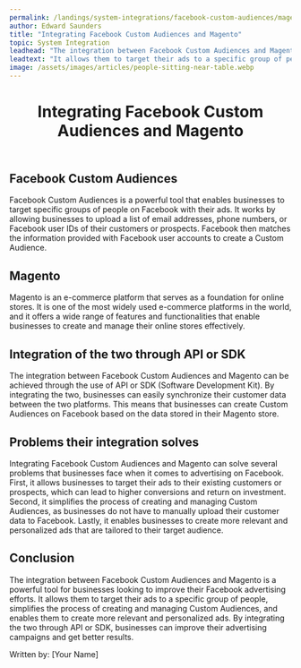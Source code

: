 ```yaml
---
permalink: /landings/system-integrations/facebook-custom-audiences/magento
author: Edward Saunders
title: "Integrating Facebook Custom Audiences and Magento"
topic: System Integration
leadhead: "The integration between Facebook Custom Audiences and Magento is a powerful tool for businesses looking to improve their Facebook advertising efforts"
leadtext: "It allows them to target their ads to a specific group of people, simplifies the process of creating and managing Custom Audiences, and enables them to create more relevant and personalized ads. By integrating the two through API or SDK, businesses can improve their advertising campaigns and get better results."
image: /assets/images/articles/people-sitting-near-table.webp
---
```

<div class="arttext">	<header>
		<h1>Integrating Facebook Custom Audiences and Magento</h1>
	</header>
	<main>
		<section>
			<h2>Facebook Custom Audiences</h2>
			<p>Facebook Custom Audiences is a powerful tool that enables businesses to target specific groups of people on Facebook with their ads. It works by allowing businesses to upload a list of email addresses, phone numbers, or Facebook user IDs of their customers or prospects. Facebook then matches the information provided with Facebook user accounts to create a Custom Audience.</p>
		</section>
		<section>
			<h2>Magento</h2>
			<p>Magento is an e-commerce platform that serves as a foundation for online stores. It is one of the most widely used e-commerce platforms in the world, and it offers a wide range of features and functionalities that enable businesses to create and manage their online stores effectively.</p>
		</section>
		<section>
			<h2>Integration of the two through API or SDK</h2>
			<p>The integration between Facebook Custom Audiences and Magento can be achieved through the use of API or SDK (Software Development Kit). By integrating the two, businesses can easily synchronize their customer data between the two platforms. This means that businesses can create Custom Audiences on Facebook based on the data stored in their Magento store.</p>
		</section>
		<section>
			<h2>Problems their integration solves</h2>
			<p>Integrating Facebook Custom Audiences and Magento can solve several problems that businesses face when it comes to advertising on Facebook. First, it allows businesses to target their ads to their existing customers or prospects, which can lead to higher conversions and return on investment. Second, it simplifies the process of creating and managing Custom Audiences, as businesses do not have to manually upload their customer data to Facebook. Lastly, it enables businesses to create more relevant and personalized ads that are tailored to their target audience.</p>
		</section>
		<section>
			<h2>Conclusion</h2>
			<p>The integration between Facebook Custom Audiences and Magento is a powerful tool for businesses looking to improve their Facebook advertising efforts. It allows them to target their ads to a specific group of people, simplifies the process of creating and managing Custom Audiences, and enables them to create more relevant and personalized ads. By integrating the two through API or SDK, businesses can improve their advertising campaigns and get better results.</p>
		</section>
	</main>
	<footer>
		<p>Written by: [Your Name]</p>
	</footer>
</div>